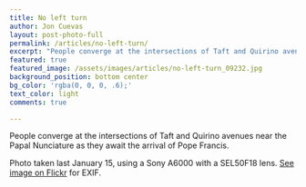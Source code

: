```yaml
---
title: No left turn
author: Jon Cuevas
layout: post-photo-full
permalink: /articles/no-left-turn/
excerpt: "People converge at the intersections of Taft and Quirino avenues near the Papal Nunciature as they await the arrival of Pope Francis."
featured: true
featured_image: /assets/images/articles/no-left-turn_09232.jpg
background_position: bottom center
bg_color: 'rgba(0, 0, 0, .6);'
text_color: light
comments: true

---
```


People converge at the intersections of Taft and Quirino avenues near the Papal Nunciature as they await the arrival of Pope Francis.

Photo taken last January 15, using a Sony A6000 with a SEL50F18 lens. [See image on Flickr][1] for EXIF.


[1]: https://www.flickr.com/photos/archondigital/16331014162/in/photostream/